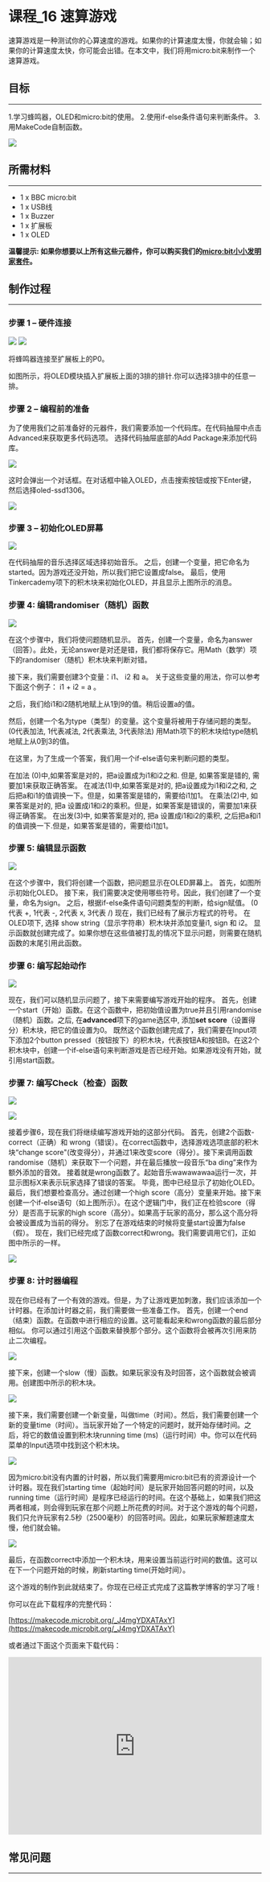 # 课程_16 速算游戏

速算游戏是一种测试你的心算速度的游戏。如果你的计算速度太慢，你就会输；如果你的计算速度太快，你可能会出错。在本文中，我们将用micro:bit来制作一个速算游戏。


## 目标
---

1.学习蜂鸣器，OLED和micro:bit的使用。
2.使用if-else条件语句来判断条件。
3.用MakeCode自制函数。 

![](./images/DrzcpU6.jpg)


## 所需材料
---

- 1 x BBC micro:bit
- 1 x USB线
- 1 x Buzzer
- 1 x 扩展板
- 1 x OLED

**温馨提示: 如果你想要以上所有这些元器件，你可以购买我们的[micro:bit小小发明家套件](https://item.taobao.com/item.htm?spm=a230r.7195193.1997079397.9.z3IMPf&id=564707672256&abbucket=5)。**


## 制作过程
---

### 步骤 1 – 硬件连接

![](./images/I0WQp6j.jpg)
![](./images/3HeAKFN.jpg)

将蜂鸣器连接至扩展板上的P0。

如图所示，将OLED模块插入扩展板上面的3排的排针.你可以选择3排中的任意一排。


### 步骤 2 – 编程前的准备



为了使用我们之前准备好的元器件，我们需要添加一个代码库。在代码抽屉中点击Advanced来获取更多代码选项。 选择代码抽屉底部的Add Package来添加代码库。

![](./images/S54AWdC.png)

这时会弹出一个对话框。在对话框中输入OLED，点击搜索按钮或按下Enter键，然后选择oled-ssd1306。

![](./images/S54AWdD.png)


### 步骤 3 – 初始化OLED屏幕

![](./images/Tinker_Kit_case_16_01.png)

在代码抽屉的音乐选择区域选择初始音乐。
之后，创建一个变量，把它命名为started。因为游戏还没开始，所以我们把它设置成false。
最后，使用Tinkercademy项下的积木块来初始化OLED，并且显示上图所示的消息。


### 步骤 4: 编辑randomiser（随机）函数

![](./images/Tinker_Kit_case_16_02.png)

在这个步骤中，我们将使问题随机显示。
首先，创建一个变量，命名为answer（回答）。此处，无论answer是对还是错，我们都将保存它。用Math（数学）项下的randomiser（随机）积木块来判断对错。

接下来，我们需要创建3个变量：i1、 i2 和 a。
关于这些变量的用法，你可以参考下面这个例子：
i1 + i2 = a 。

之后，我们给i1和i2随机地赋上从1到9的值。稍后设置a的值。

然后，创建一个名为type（类型）的变量。这个变量将被用于存储问题的类型。
(0代表加法, 1代表减法, 2代表乘法, 3代表除法)
用Math项下的积木块给type随机地赋上从0到3的值。 

在这里，为了生成一个答案，我们用一个if-else语句来判断问题的类型。

在加法 (0)中,如果答案是对的，把a设置成为i1和i2之和. 但是, 如果答案是错的, 需要加1来获取正确答案。
在减法(1)中,如果答案是对的, 把a设置成为i1和i2之和, 之后把a和i1的值调换一下。但是，如果答案是错的，需要给i1加1。 
在乘法(2)中, 如果答案是对的, 把a 设置成i1和i2的乘积。但是，如果答案是错误的，需要加1来获得正确答案。
在出发(3)中, 如果答案是对的, 把a 设置成i1和i2的乘积, 之后把a和i1的值调换一下.但是，如果答案是错的，需要给i1加1。


### 步骤 5: 编辑显示函数

![](./images/Tinker_Kit_case_16_03.png)

在这个步骤中，我们将创建一个函数，把问题显示在OLED屏幕上。 
首先，如图所示初始化OLED。
接下来，我们需要决定使用哪些符号。因此，我们创建了一个变量，命名为sign。
之后，根据if-else条件语句问题类型的判断，给sign赋值。
(0代表 +, 1代表 -, 2代表 x, 3代表 /)
现在，我们已经有了展示方程式的符号。 
在OLED项下, 选择 show string（显示字符串）积木块并添加变量i1, sign 和 i2。
显示函数就创建完成了。如果你想在这些值被打乱的情况下显示问题，则需要在随机函数的末尾引用此函数。


### 步骤 6: 编写起始动作

![](./images/Tinker_Kit_case_16_04.png)

现在，我们可以随机显示问题了，接下来需要编写游戏开始的程序。
首先，创建一个start（开始）函数。在这个函数中，把初始值设置为true并且引用randomise（随机）函数。之后, 在**advanced**项下的game选区中, 添加**set score**（设置得分）积木块，把它的值设置为0。
既然这个函数创建完成了，我们需要在Input项下添加2个button pressed（按钮按下）的积木块，代表按钮A和按钮B。在这2个积木块中，创建一个if-else语句来判断游戏是否已经开始。如果游戏没有开始，就引用start函数。


### 步骤 7: 编写Check（检查）函数

![](./images/Tinker_Kit_case_16_06.png)

![](./images/Tinker_Kit_case_16_07.png)

接着步骤6，现在我们将继续编写游戏开始的这部分代码。
首先，创建2个函数-correct（正确）和 wrong（错误）。在correct函数中，选择游戏选项底部的积木块“change score"(改变得分），并通过1来改变score（得分）。接下来调用函数randomise（随机）来获取下一个问题，并在最后播放一段音乐“ba ding”来作为额外添加的音效。
接着就是wrong函数了。起始音乐wawawawaa运行一次，并显示图标X来表示玩家选择了错误的答案。
毕竟，图中已经显示了初始化OLED。
最后，我们想要检查高分。通过创建一个high score（高分）变量来开始。接下来创建一个if-else语句（如上图所示）。在这个逻辑门中，我们正在检验score（得分）是否高于玩家的high score（高分）。如果高于玩家的高分，那么这个高分将会被设置成为当前的得分。
别忘了在游戏结束的时候将变量start设置为false（假）。
现在，我们已经完成了函数correct和wrong。我们需要调用它们，正如图中所示的一样。

![](./images/Tinker_Kit_case_16_08.png)


### 步骤 8: 计时器编程

现在你已经有了一个有效的游戏。但是，为了让游戏更加刺激，我们应该添加一个计时器。在添加计时器之前，我们需要做一些准备工作。
首先，创建一个end（结束）函数。在函数中进行相应的设置。这可能看起来和wrong函数的最后部分相似。
你可以通过引用这个函数来替换那个部分。这个函数将会被再次引用来防止二次编程。

![](./images/Tinker_Kit_case_16_09.png)

接下来，创建一个slow（慢）函数。如果玩家没有及时回答，这个函数就会被调用。创建图中所示的积木块。

![](./images/Tinker_Kit_case_16_10.png)

接下来，我们需要创建一个新变量，叫做time（时间）。然后，我们需要创建一个新的变量time（时间）。当玩家开始了一个特定的问题时，就开始存储时间。之后，将它的数值设置到积木块running time (ms)（运行时间）中。你可以在代码菜单的Input选项中找到这个积木块。

![](./images/Tinker_Kit_case_16_11.png)


因为micro:bit没有内置的计时器，所以我们需要用micro:bit已有的资源设计一个计时器。现在我们starting time（起始时间）是玩家开始回答问题的时间，以及running time（运行时间）是程序已经运行的时间。在这个基础上，如果我们把这两者相减，则会得到玩家在那个问题上所花费的时间。对于这个游戏的每个问题，我们只允许玩家有2.5秒（2500毫秒）的回答时间。因此，如果玩家解题速度太慢，他们就会输。

![](./images/Tinker_Kit_case_16_12.png)

最后，在函数correct中添加一个积木块，用来设置当前运行时间的数值。这可以在下一个问题开始的时候，刷新starting time(开始时间）。

这个游戏的制作到此就结束了。你现在已经正式完成了这篇教学博客的学习了哦！

你可以在此下载程序的完整代码：

[https://makecode.microbit.org/_J4mgYDXATAxY](https://makecode.microbit.org/_J4mgYDXATAxY)

或者通过下面这个页面来下载代码：
<div style="position:relative;height:0;padding-bottom:70%;overflow:hidden;"><iframe style="position:absolute;top:0;left:0;width:100%;height:100%;" src="https://makecode.microbit.org/#pub_J4mgYDXATAxY" frameborder="0" sandbox="allow-popups allow-forms allow-scripts allow-same-origin"></iframe></div>  


## 常见问题
---
